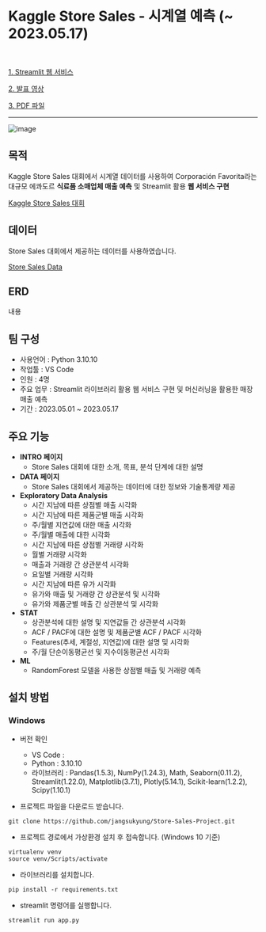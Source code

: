 # Kaggle Store Sales - 시계열 예측 (~ 2023.05.17)
<br/>

[1. Streamlit 웹 서비스](https://jangsukyung-store-sales-project-main-app-o9qgi7.streamlit.app/, "Streamlit Link")<br/>

[2. 발표 영상](https://jangsukyung-store-sales-project-main-app-o9qgi7.streamlit.app/, "Presentation Link")<br/>

[3. PDF 파일](https://jangsukyung-store-sales-project-main-app-o9qgi7.streamlit.app/, "PDF Link")<br/>

---
![image](https://github.com/jangsukyung/Store-Sales-Project/blob/main/img/main-store.png)

## 목적
Kaggle Store Sales 대회에서 시계열 데이터를 사용하여 Corporación Favorita라는 대규모 에콰도르 **식료품 소매업체 매출 예측** 및 Streamlit 활용 **웹 서비스 구현**<br/>

[Kaggle Store Sales 대회](https://www.kaggle.com/competitions/store-sales-time-series-forecasting, "Kaggle Link") <br/>

## 데이터
Store Sales 대회에서 제공하는 데이터를 사용하였습니다.<br/>

[Store Sales Data](https://www.kaggle.com/competitions/store-sales-time-series-forecasting/data, "Data Link") <br/>

## ERD
내용<br/>

## 팀 구성
- 사용언어 : Python 3.10.10
- 작업툴 : VS Code
- 인원 : 4명
- 주요 업무 : Streamlit 라이브러리 활용 웹 서비스 구현 및 머신러닝을 활용한 매장 매출 예측
- 기간 : 2023.05.01 ~ 2023.05.17

## 주요 기능
- **INTRO 페이지**
  - Store Sales 대회에 대한 소개, 목표, 분석 단계에 대한 설명
- **DATA 페이지**
  - Store Sales 대회에서 제공하는 데이터에 대한 정보와 기술통계량 제공
- **Exploratory Data Analysis**
  - 시간 지남에 따른 상점별 매출 시각화
  - 시간 지남에 따른 제품군별 매출 시각화
  - 주/월별 지연값에 대한 매출 시각화
  - 주/월별 매출에 대한 시각화
  - 시간 지남에 따른 상점별 거래량 시각화
  - 월별 거래량 시각화
  - 매출과 거래량 간 상관분석 시각화
  - 요일별 거래량 시각화
  - 시간 지남에 따른 유가 시각화
  - 유가와 매출 및 거래량 간 상관분석 및 시각화
  - 유가와 제품군별 매출 간 상관분석 및 시각화
- **STAT**
  - 상관분석에 대한 설명 및 지연값들 간 상관분석 시각화
  - ACF / PACF에 대한 설명 및 제품군별 ACF / PACF 시각화
  - Features(추세, 계절성, 지연값)에 대한 설명 및 시각화
  - 주/월 단순이동평균선 및 지수이동평균선 시각화
- **ML**
  - RandomForest 모델을 사용한 상점별 매출 및 거래량 예측
## 설치 방법

### Windows
- 버전 확인
  - VS Code : 
  - Python : 3.10.10
  - 라이브러리 : Pandas(1.5.3), NumPy(1.24.3), Math, Seaborn(0.11.2), Streamlit(1.22.0), Matplotlib(3.7.1), Plotly(5.14.1), Scikit-learn(1.2.2), Scipy(1.10.1)

- 프로젝트 파일을 다운로드 받습니다.
```
git clone https://github.com/jangsukyung/Store-Sales-Project.git
```
- 프로젝트 경로에서 가상환경 설치 후 접속합니다. (Windows 10 기준)
```
virtualenv venv
source venv/Scripts/activate
```
- 라이브러리를 설치합니다.
```
pip install -r requirements.txt
```
- streamlit 명령어를 실행합니다.
```
streamlit run app.py
```
